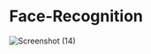 # Face-Recognition
![Screenshot (14)](https://user-images.githubusercontent.com/103449830/232003392-4f998786-f3c3-4b97-9d55-d771a0ffbb77.png)
